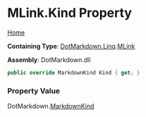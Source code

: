 # MLink\.Kind Property

[Home](../../../../README.md)

**Containing Type**: [DotMarkdown.Linq](../../README.md)\.[MLink](../README.md)

**Assembly**: DotMarkdown\.dll

```csharp
public override MarkdownKind Kind { get; }
```

### Property Value

DotMarkdown\.[MarkdownKind](../../../MarkdownKind/README.md)

